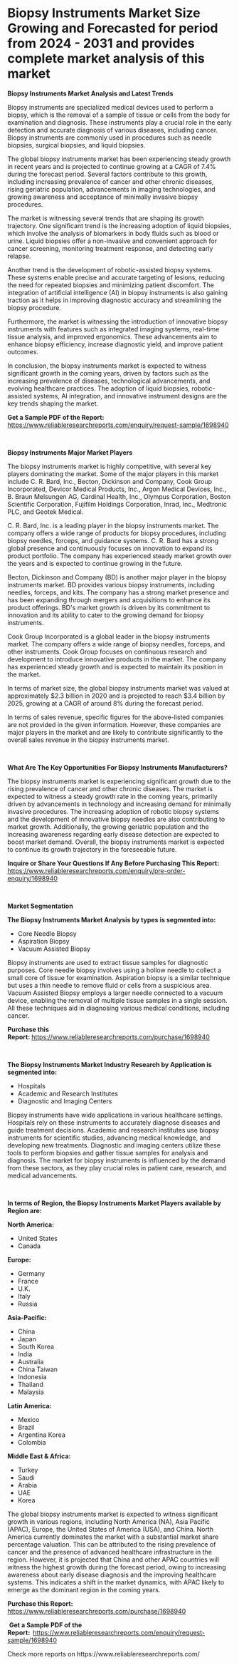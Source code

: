 <p><h1>Biopsy Instruments Market Size Growing and Forecasted for period from 2024 - 2031 and provides complete market analysis of this market</h1></p><p><strong>Biopsy Instruments Market Analysis and Latest Trends</strong></p>
<p><p>Biopsy instruments are specialized medical devices used to perform a biopsy, which is the removal of a sample of tissue or cells from the body for examination and diagnosis. These instruments play a crucial role in the early detection and accurate diagnosis of various diseases, including cancer. Biopsy instruments are commonly used in procedures such as needle biopsies, surgical biopsies, and liquid biopsies.</p><p>The global biopsy instruments market has been experiencing steady growth in recent years and is projected to continue growing at a CAGR of 7.4% during the forecast period. Several factors contribute to this growth, including increasing prevalence of cancer and other chronic diseases, rising geriatric population, advancements in imaging technologies, and growing awareness and acceptance of minimally invasive biopsy procedures.</p><p>The market is witnessing several trends that are shaping its growth trajectory. One significant trend is the increasing adoption of liquid biopsies, which involve the analysis of biomarkers in body fluids such as blood or urine. Liquid biopsies offer a non-invasive and convenient approach for cancer screening, monitoring treatment response, and detecting early relapse.</p><p>Another trend is the development of robotic-assisted biopsy systems. These systems enable precise and accurate targeting of lesions, reducing the need for repeated biopsies and minimizing patient discomfort. The integration of artificial intelligence (AI) in biopsy instruments is also gaining traction as it helps in improving diagnostic accuracy and streamlining the biopsy procedure.</p><p>Furthermore, the market is witnessing the introduction of innovative biopsy instruments with features such as integrated imaging systems, real-time tissue analysis, and improved ergonomics. These advancements aim to enhance biopsy efficiency, increase diagnostic yield, and improve patient outcomes.</p><p>In conclusion, the biopsy instruments market is expected to witness significant growth in the coming years, driven by factors such as the increasing prevalence of diseases, technological advancements, and evolving healthcare practices. The adoption of liquid biopsies, robotic-assisted systems, AI integration, and innovative instrument designs are the key trends shaping the market.</p></p>
<p><strong>Get a Sample PDF of the Report:&nbsp;</strong> <a href="https://www.reliableresearchreports.com/enquiry/request-sample/1698940">https://www.reliableresearchreports.com/enquiry/request-sample/1698940</a></p>
<p>&nbsp;</p>
<p><strong>Biopsy Instruments Major Market Players</strong></p>
<p><p>The biopsy instruments market is highly competitive, with several key players dominating the market. Some of the major players in this market include C. R. Bard, Inc., Becton, Dickinson and Company, Cook Group Incorporated, Devicor Medical Products, Inc., Argon Medical Devices, Inc., B. Braun Melsungen AG, Cardinal Health, Inc., Olympus Corporation, Boston Scientific Corporation, Fujifilm Holdings Corporation, Inrad, Inc., Medtronic PLC, and Geotek Medical.</p><p>C. R. Bard, Inc. is a leading player in the biopsy instruments market. The company offers a wide range of products for biopsy procedures, including biopsy needles, forceps, and guidance systems. C. R. Bard has a strong global presence and continuously focuses on innovation to expand its product portfolio. The company has experienced steady market growth over the years and is expected to continue growing in the future.</p><p>Becton, Dickinson and Company (BD) is another major player in the biopsy instruments market. BD provides various biopsy instruments, including needles, forceps, and kits. The company has a strong market presence and has been expanding through mergers and acquisitions to enhance its product offerings. BD's market growth is driven by its commitment to innovation and its ability to cater to the growing demand for biopsy instruments.</p><p>Cook Group Incorporated is a global leader in the biopsy instruments market. The company offers a wide range of biopsy needles, forceps, and other instruments. Cook Group focuses on continuous research and development to introduce innovative products in the market. The company has experienced steady growth and is expected to maintain its position in the market.</p><p>In terms of market size, the global biopsy instruments market was valued at approximately $2.3 billion in 2020 and is projected to reach $3.4 billion by 2025, growing at a CAGR of around 8% during the forecast period. </p><p>In terms of sales revenue, specific figures for the above-listed companies are not provided in the given information. However, these companies are major players in the market and are likely to contribute significantly to the overall sales revenue in the biopsy instruments market.</p></p>
<p>&nbsp;</p>
<p><strong>What Are The Key Opportunities For Biopsy Instruments Manufacturers?</strong></p>
<p><p>The biopsy instruments market is experiencing significant growth due to the rising prevalence of cancer and other chronic diseases. The market is expected to witness a steady growth rate in the coming years, primarily driven by advancements in technology and increasing demand for minimally invasive procedures. The increasing adoption of robotic biopsy systems and the development of innovative biopsy needles are also contributing to market growth. Additionally, the growing geriatric population and the increasing awareness regarding early disease detection are expected to boost market demand. Overall, the biopsy instruments market is expected to continue its growth trajectory in the foreseeable future.</p></p>
<p><strong>Inquire or Share Your Questions If Any Before Purchasing This Report:</strong> <a href="https://www.reliableresearchreports.com/enquiry/pre-order-enquiry/1698940">https://www.reliableresearchreports.com/enquiry/pre-order-enquiry/1698940</a></p>
<p>&nbsp;</p>
<p><strong>Market Segmentation</strong></p>
<p><strong>The Biopsy Instruments Market Analysis by types is segmented into:</strong></p>
<p><ul><li>Core Needle Biopsy</li><li>Aspiration Biopsy</li><li>Vacuum Assisted Biopsy</li></ul></p>
<p><p>Biopsy instruments are used to extract tissue samples for diagnostic purposes. Core needle biopsy involves using a hollow needle to collect a small core of tissue for examination. Aspiration biopsy is a similar technique but uses a thin needle to remove fluid or cells from a suspicious area. Vacuum Assisted Biopsy employs a larger needle connected to a vacuum device, enabling the removal of multiple tissue samples in a single session. All these techniques aid in diagnosing various medical conditions, including cancer.</p></p>
<p><strong>Purchase this Report:&nbsp;</strong><a href="https://www.reliableresearchreports.com/purchase/1698940">https://www.reliableresearchreports.com/purchase/1698940</a></p>
<p>&nbsp;</p>
<p><strong>The Biopsy Instruments Market Industry Research by Application is segmented into:</strong></p>
<p><ul><li>Hospitals</li><li>Academic and Research Institutes</li><li>Diagnostic and Imaging Centers</li></ul></p>
<p><p>Biopsy instruments have wide applications in various healthcare settings. Hospitals rely on these instruments to accurately diagnose diseases and guide treatment decisions. Academic and research institutes use biopsy instruments for scientific studies, advancing medical knowledge, and developing new treatments. Diagnostic and imaging centers utilize these tools to perform biopsies and gather tissue samples for analysis and diagnosis. The market for biopsy instruments is influenced by the demand from these sectors, as they play crucial roles in patient care, research, and medical advancements.</p></p>
<p>&nbsp;</p>
<p><strong>In terms of Region, the Biopsy Instruments Market Players available by Region are:</strong></p>
<p>
    <p> <strong> North America: </strong>
        <ul>
            <li>United States</li>
            <li>Canada</li>
        </ul>
        </p> 
    <p> <strong> Europe: </strong>
        <ul>
            <li>Germany</li>
            <li>France</li>
            <li>U.K.</li>
            <li>Italy</li>
            <li>Russia</li>
        </ul>
        </p> 
    <p> <strong> Asia-Pacific: </strong>
        <ul>
            <li>China</li>
            <li>Japan</li>
            <li>South Korea</li>
            <li>India</li>
            <li>Australia</li>
            <li>China Taiwan</li>
            <li>Indonesia</li>
            <li>Thailand</li>
            <li>Malaysia</li>
        </ul>
        </p> 
    <p> <strong> Latin America: </strong>
        <ul>
            <li>Mexico</li>
            <li>Brazil</li>
            <li>Argentina Korea</li>
            <li>Colombia</li>
        </ul>
        </p> 
    <p> <strong> Middle East & Africa: </strong>
        <ul>
            <li>Turkey</li>
            <li>Saudi</li>
            <li>Arabia</li>
            <li>UAE</li>
            <li>Korea</li>
        </ul>
    </p>
    </p>
<p><p>The global biopsy instruments market is expected to witness significant growth in various regions, including North America (NA), Asia Pacific (APAC), Europe, the United States of America (USA), and China. North America currently dominates the market with a substantial market share percentage valuation. This can be attributed to the rising prevalence of cancer and the presence of advanced healthcare infrastructure in the region. However, it is projected that China and other APAC countries will witness the highest growth during the forecast period, owing to increasing awareness about early disease diagnosis and the improving healthcare systems. This indicates a shift in the market dynamics, with APAC likely to emerge as the dominant region in the coming years.</p></p>
<p><strong>Purchase this Report: </strong><a href="https://www.reliableresearchreports.com/purchase/1698940">https://www.reliableresearchreports.com/purchase/1698940</a></p>
<p>&nbsp;<strong>Get a Sample PDF of the Report:&nbsp;&nbsp;</strong><a href="https://www.reliableresearchreports.com/enquiry/request-sample/1698940">https://www.reliableresearchreports.com/enquiry/request-sample/1698940</a></p>
<p><strong></strong></p>
<p>Check more reports on https://www.reliableresearchreports.com/</p>